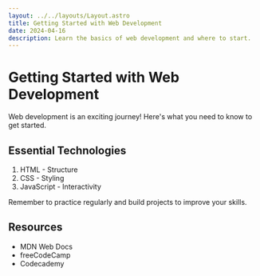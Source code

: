 ```yaml
---
layout: ../../layouts/Layout.astro
title: Getting Started with Web Development
date: 2024-04-16
description: Learn the basics of web development and where to start.
---
```


# Getting Started with Web Development

Web development is an exciting journey! Here's what you need to know to get started.

## Essential Technologies

1. HTML - Structure
2. CSS - Styling
3. JavaScript - Interactivity

Remember to practice regularly and build projects to improve your skills.

## Resources

- MDN Web Docs
- freeCodeCamp
- Codecademy